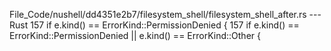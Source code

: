 File_Code/nushell/dd4351e2b7/filesystem_shell/filesystem_shell_after.rs --- Rust
157                     if e.kind() == ErrorKind::PermissionDenied {                                                                                         157                     if e.kind() == ErrorKind::PermissionDenied || e.kind() == ErrorKind::Other {

